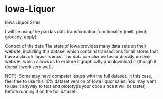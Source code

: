 # Iowa-Liquor

Iowa Liquor Sales

I will be using the pandas data transformation functionality (melt, pivot, groupby, apply).

Context of the data
The state of Iowa provides many data sets on their website, including this dataset which contains transactions for all stores that have a class E liquor license.
The data can also be found directly on their website, which allows us to explore it graphically and download it (though it doesn't work very well).

NOTE: Some may have computer issues with the full dataset. In this case, feel free to use this 10% dataset version of Iowa liquor sales. You may want to use it anyway to test and prototype your code since it will be faster, before running it on the full dataset.

